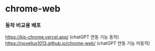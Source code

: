 # chrome-web

### 동작 비교용 배포
https://kjs-chrome.vercel.app/ (chatGPT 연동 기능 동작)
https://novellus1013.github.io/chrome-web/ (chatGPT 연동 기능 미동작)
